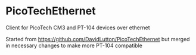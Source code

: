 # PicoTechEthernet
Client for PicoTech CM3 and PT-104 devices over ethernet

Started from https://github.com/DavidLutton/PicoTechEthernet but merged in
necessary changes to make more PT-104 compatible
